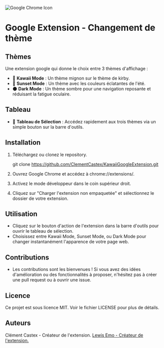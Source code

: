 ![Google Chrome Icon](https://upload.wikimedia.org/wikipedia/commons/8/87/Google_Chrome_icon_%282011%29.png)


# Google Extension - Changement de thème

## Thèmes
Une extension google qui donne le choix entre 3 thèmes d'affichage :
- 🌸 **Kawaii Mode** : Un thème mignon sur le thème de kirby.
- 🌅 **Sunset Mode** : Un thème avec les couleurs éclatantes de l'été.
- 🌑 **Dark Mode** : Un thème sombre pour une navigation reposante et réduisant la fatigue oculaire.

## Tableau
- 🎨 **Tableau de Sélection** : Accédez rapidement aux trois thèmes via un simple bouton sur la barre d'outils.

## Installation

1. Téléchargez ou clonez le repository.
 
   git clone https://github.com/ClementCastex/KawaiiGoogleExtension.git

2. Ouvrez Google Chrome et accédez à chrome://extensions/.

3. Activez le mode développeur dans le coin supérieur droit.

4. Cliquez sur "Charger l'extension non empaquetée" et sélectionnez le dossier de votre extension.

## Utilisation
- Cliquez sur le bouton d'action de l'extension dans la barre d'outils pour ouvrir le tableau de sélection.
- Choisissez entre Kawaii Mode, Sunset Mode, ou Dark Mode pour changer instantanément l'apparence de votre page web.

## Contributions
- Les contributions sont les bienvenues ! Si vous avez des idées d'amélioration ou des fonctionnalités à proposer, n'hésitez pas à créer une pull request ou à ouvrir une issue.

## Licence
Ce projet est sous licence MIT. Voir le fichier LICENSE pour plus de détails.

## Auteurs
Clément Castex - Créateur de l'extension.
[Lewis Emo - Créateur de l'extension.](https://github.com/LewisEMO)
